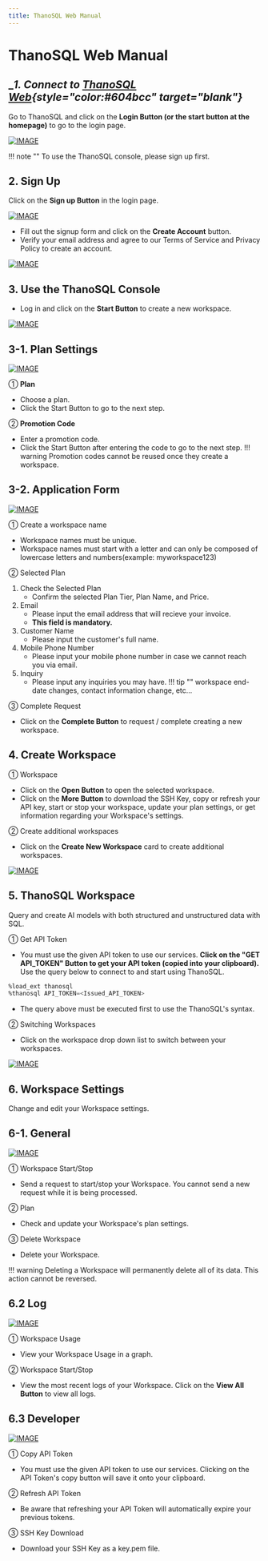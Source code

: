 ```yaml
---
title: ThanoSQL Web Manual
---
```


# __ThanoSQL Web Manual__

## __1. Connect to [ThanoSQL Web](https://www.thanosql.ai/en/){style="color:#604bcc" target="_blank"}__

Go to ThanoSQL and click on the **Login Button (or the start button at the homepage)** to go to the login page.

[![IMAGE](/en/img/getting_started/img0.png)](/en/img/getting_started/img0.png)

!!! note ""
      To use the ThanoSQL console, please sign up first.

## __2. Sign Up__

Click on the **Sign up Button** in the login page.

[![IMAGE](/en/img/getting_started/img1.png)](/en/img/getting_started/img1.png)

- Fill out the signup form and click on the **Create Account** button.
- Verify your email address and agree to our Terms of Service and Privacy Policy to create an account.

[![IMAGE](/en/img/getting_started/img2.png)](/en/img/getting_started/img2.png)

## __3. Use the ThanoSQL Console__

- Log in and click on the **Start Button** to create a new workspace.

[![IMAGE](/en/img/getting_started/img3.png)](/en/img/getting_started/img3.png)

## __3-1. Plan Settings__

[![IMAGE](/en/img/getting_started/img4.png)](/en/img/getting_started/img4.png)

① **Plan**

- Choose a plan.
- Click the Start Button to go to the next step.

② **Promotion Code**

- Enter a promotion code.
- Click the Start Button after entering the code to go to the next step.
!!! warning
      Promotion codes cannot be reused once they create a workspace.

## __3-2. Application Form__

[![IMAGE](/en/img/getting_started/img5.png)](/en/img/getting_started/img5.png)

① Create a workspace name

- Workspace names must be unique.
- Workspace names must start with a letter and can only be composed of lowercase letters and numbers(example: myworkspace123)

② Selected Plan

1. Check the Selected Plan
      - Confirm the selected Plan Tier, Plan Name, and Price.
2. Email
      - Please input the email address that will recieve your invoice.
      - **This field is mandatory.**
3. Customer Name
      - Please input the customer's full name.
4. Mobile Phone Number
      - Please input your mobile phone number in case we cannot reach you via email.
5. Inquiry
      - Please input any inquiries you may have.
!!! tip ""
      workspace end-date changes, contact information change, etc...

③ Complete Request

- Click on the **Complete Button** to request / complete creating a new workspace.

## __4. Create Workspace__

① Workspace

- Click on the **Open Button** to open the selected workspace.
- Click on the **More Button** to download the SSH Key, copy or refresh your API key, start or stop your workspace, update your plan settings, or get information regarding your Workspace's settings.

② Create additional workspaces

- Click on the **Create New Workspace** card to create additional workspaces.

[![IMAGE](/en/img/getting_started/img6.png)](/en/img/getting_started/img6.png)

## __5. ThanoSQL Workspace__

Query and create AI models with both structured and unstructured data with SQL.

① Get API Token

- You must use the given API token to use our services. **Click on the "GET API_TOKEN" Button to get your API token (copied into your clipboard).** Use the query below to connect to and start using ThanoSQL.
```sql
%load_ext thanosql
%thanosql API_TOKEN=<Issued_API_TOKEN>
```
- The query above must be executed first to use the ThanoSQL's syntax.

② Switching Workspaces

- Click on the workspace drop down list to switch between your workspaces.

[![IMAGE](/en/img/getting_started/img7.png)](/en/img/getting_started/img7.png)

## __6. Workspace Settings__

Change and edit your Workspace settings.

## __6-1. General__

[![IMAGE](/en/img/getting_started/img10.png)](/en/img/getting_started/img10.png)

① Workspace Start/Stop

- Send a request to start/stop your Workspace. You cannot send a new request while it is being processed.

② Plan

- Check and update your Workspace's plan settings.

③ Delete Workspace

- Delete your Workspace.

!!! warning
      Deleting a Workspace will permanently delete all of its data. This action cannot be reversed.

## __6.2 Log__

[![IMAGE](/en/img/getting_started/img11.png)](/en/img/getting_started/img11.png)

① Workspace Usage

- View your Workspace Usage in a graph.

② Workspace Start/Stop

- View the most recent logs of your Workspace. Click on the **View All Button** to view all logs.

## __6.3 Developer__

[![IMAGE](/en/img/getting_started/img12.png)](/en/img/getting_started/img12.png)

① Copy API Token

- You must use the given API token to use our services. Clicking on the API Token's copy button will save it onto your clipboard.

② Refresh API Token

- Be aware that refreshing your API Token will automatically expire your previous tokens.

③ SSH Key Download

- Download your SSH Key as a key.pem file.
